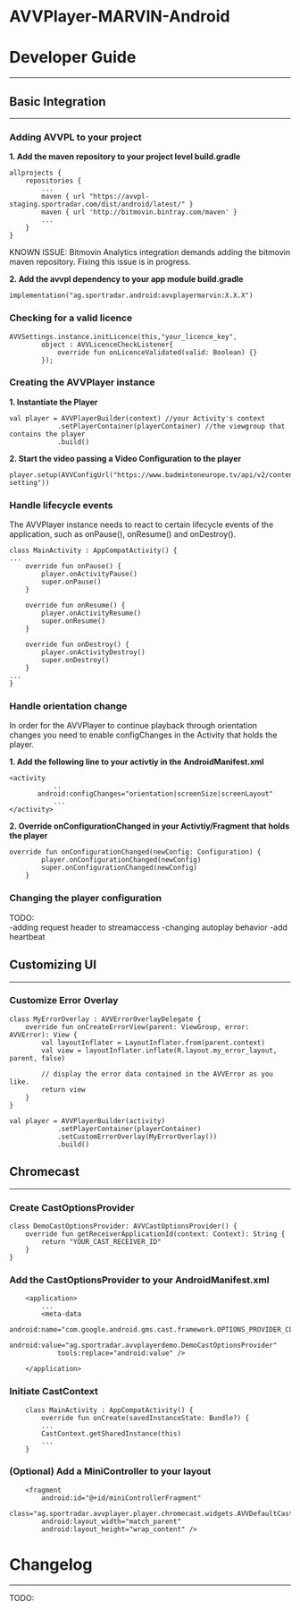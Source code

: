 AVVPlayer-MARVIN-Android
===================
#  Developer Guide
------
## Basic Integration
------
### Adding AVVPL to your project

**1. Add the maven repository to your project level build.gradle**

```
allprojects {
    repositories {
        ...
        maven { url "https://avvpl-staging.sportradar.com/dist/android/latest/" }
        maven { url 'http://bitmovin.bintray.com/maven' }
        ...
    }
}
```
KNOWN ISSUE: Bitmovin Analytics integration demands adding the bitmovin maven repository. Fixing this issue is in progress.

**2. Add the avvpl dependency to your app module build.gradle**

```
implementation("ag.sportradar.android:avvplayermarvin:X.X.X")
```
### Checking for a valid licence

```
AVVSettings.instance.initLicence(this,"your_licence_key",
        object : AVVLicenceCheckListener{
            override fun onLicenceValidated(valid: Boolean) {}
        });
```

### Creating the AVVPlayer instance

**1. Instantiate the Player**

```
val player = AVVPlayerBuilder(context) //your Activity's context
            .setPlayerContainer(playerContainer) //the viewgroup that contains the player
            .build()
```

**2. Start the video passing a Video Configuration to the player**

```
player.setup(AVVConfigUrl("https://www.badmintoneurope.tv/api/v2/content/92179/player-setting"))
```

### Handle lifecycle events

The AVVPlayer instance needs to react to certain lifecycle events of the application, such as onPause(), onResume() and onDestroy().
```
class MainActivity : AppCompatActivity() {
...
    override fun onPause() {
        player.onActivityPause()
        super.onPause()
    }
 
    override fun onResume() {
        player.onActivityResume()
        super.onResume()
    }
 
    override fun onDestroy() {
        player.onActivityDestroy()
        super.onDestroy()
    }
...
}
```

### Handle orientation change

In order for the AVVPlayer to continue playback through orientation changes you need to enable configChanges in the Activity that holds the player.

**1. Add the following line to your activtiy in the AndroidManifest.xml**

```
<activity
           ..
       android:configChanges="orientation|screenSize|screenLayout"
           ...
</activity>
```

**2. Override onConfigurationChanged in your Activtiy/Fragment that holds the player**

```
override fun onConfigurationChanged(newConfig: Configuration) {
        player.onConfigurationChanged(newConfig)
        super.onConfigurationChanged(newConfig)
    }
```

### Changing the player configuration

TODO:  
-adding request header to streamaccess
-changing autoplay behavior
-add heartbeat

## Customizing UI
------
### Customize Error Overlay
```
class MyErrorOverlay : AVVErrorOverlayDelegate {
    override fun onCreateErrorView(parent: ViewGroup, error: AVVError): View {
        val layoutInflater = LayoutInflater.from(parent.context)
        val view = layoutInflater.inflate(R.layout.my_error_layout, parent, false)
 
        // display the error data contained in the AVVError as you like.
        return view
    }
}
```
```
val player = AVVPlayerBuilder(activity)
            .setPlayerContainer(playerContainer)
            .setCustomErrorOverlay(MyErrorOverlay())
            .build()
```


## Chromecast
------
### Create CastOptionsProvider
```
class DemoCastOptionsProvider: AVVCastOptionsProvider() {
    override fun getReceiverApplicationId(context: Context): String {
        return "YOUR_CAST_RECEIVER_ID"
    }
}
```

### Add the CastOptionsProvider to your AndroidManifest.xml
```
    <application>
        ...
        <meta-data
            android:name="com.google.android.gms.cast.framework.OPTIONS_PROVIDER_CLASS_NAME"
            android:value="ag.sportradar.avvplayerdemo.DemoCastOptionsProvider"
            tools:replace="android:value" />
 
    </application>
```

### Initiate CastContext
```
    class MainActivity : AppCompatActivity() {
        override fun onCreate(savedInstanceState: Bundle?) {
        ...
        CastContext.getSharedInstance(this)
        ...
    }
```

### (Optional) Add a MiniController to your layout
```
    <fragment
        android:id="@+id/miniControllerFragment"
        class="ag.sportradar.avvplayer.player.chromecast.widgets.AVVDefaultCastMiniController"
        android:layout_width="match_parent"
        android:layout_height="wrap_content" />
```

#  Changelog
------

TODO:

